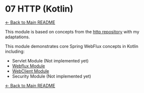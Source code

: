 # 07 HTTP (Kotlin)

[← Back to Main README](../../README.md)

This module is based on concepts from the [http repository](https://github.com/reactive-spring-book/http) with my adaptations.

This module demonstrates core Spring WebFlux concepts in Kotlin including:

- Servlet Module (Not implemented yet)
- [Webflux Module](./webflux/README.md)
- [WebClient Module](./webclient/README.md)
- Security Module (Not implemented yet)

[← Back to Main README](../../README.md)
